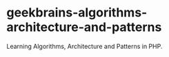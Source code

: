 # geekbrains-algorithms-architecture-and-patterns
Learning Algorithms, Architecture and Patterns in PHP.
